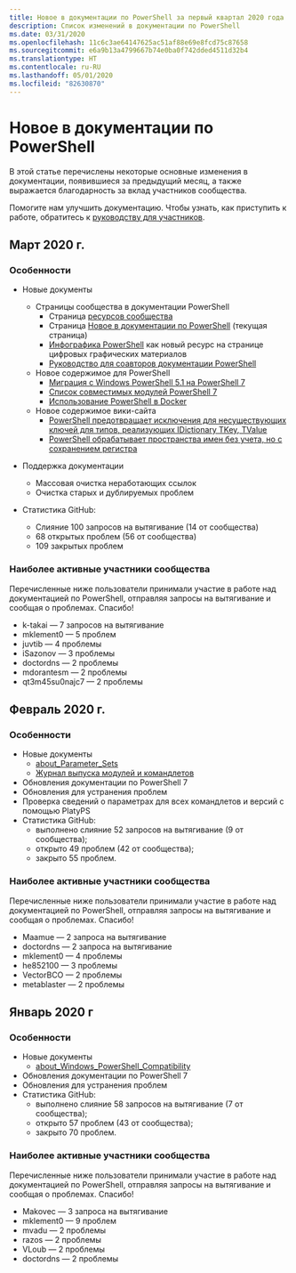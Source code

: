 ```yaml
---
title: Новое в документации по PowerShell за первый квартал 2020 года
description: Список изменений в документации по PowerShell
ms.date: 03/31/2020
ms.openlocfilehash: 11c6c3ae64147625ac51af88e69e8fcd75c87658
ms.sourcegitcommit: e6a9b13a4799667b74e0ba0f742dded4511d32b4
ms.translationtype: HT
ms.contentlocale: ru-RU
ms.lasthandoff: 05/01/2020
ms.locfileid: "82630870"
---
```

# <a name="whats-new-in-powershell-docs"></a>Новое в документации по PowerShell

В этой статье перечислены некоторые основные изменения в документации, появившиеся за предыдущий месяц, а также выражается благодарность за вклад участников сообщества.

Помогите нам улучшить документацию. Чтобы узнать, как приступить к работе, обратитесь к [руководству для участников][contrib].

## <a name="2020-march"></a>Март 2020 г.

### <a name="highlights"></a>Особенности

- Новые документы
  - Страницы сообщества в документации PowerShell
    - Страница [ресурсов сообщества](/powershell/scripting/community/community-support)
    - Страница [Новое в документации по PowerShell](#2020-march) (текущая страница)
    - [Инфографика PowerShell](https://github.com/MicrosoftDocs/PowerShell-Docs/blob/staging/assets/PowerShell_7_Infographic.pdf) как новый ресурс на странице цифровых графических материалов
    - [Руководство для соавторов документации PowerShell](/powershell/scripting/community/contributing/overview?view=powershell-7)
  - Новое содержимое для PowerShell
    - [Миграция с Windows PowerShell 5.1 на PowerShell 7](/powershell/scripting/whats-new/migrating-from-windows-powershell-51-to-powershell-7)
    - [Список совместимых модулей PowerShell 7](/PowerShell/scripting/whats-new/module-compatibility)
    - [Использование PowerShell в Docker](/powershell/scripting/install/powershell-in-docker)
  - Новое содержимое вики-сайта
    - [PowerShell предотвращает исключения для несуществующих ключей для типов, реализующих IDictionary TKey, TValue](https://github.com/MicrosoftDocs/PowerShell-Docs/wiki/PowerShell-prevents-exceptions-for-non-existent-keys-for-types-that-implement-IDictionary-TKey,-TValue-)
    - [PowerShell обрабатывает пространства имен без учета, но с сохранением регистра](https://github.com/MicrosoftDocs/PowerShell-Docs/wiki/PowerShell's-treatment-of-namespaces-is-case-insensitive-but-case-preserving)

- Поддержка документации
  - Массовая очистка неработающих ссылок
  - Очистка старых и дублируемых проблем

- Статистика GitHub:
  - Слияние 100 запросов на вытягивание (14 от сообщества)
  - 68 открытых проблем (56 от сообщества)
  - 109 закрытых проблем

### <a name="top-community-contributors"></a>Наиболее активные участники сообщества

Перечисленные ниже пользователи принимали участие в работе над документацией по PowerShell, отправляя запросы на вытягивание и сообщая о проблемах. Спасибо!

- k-takai — 7 запросов на вытягивание
- mklement0 — 5 проблем
- juvtib — 4 проблемы
- iSazonov — 3 проблемы
- doctordns — 2 проблемы
- mdorantesm — 2 проблемы
- qt3m45su0najc7 — 2 проблемы

## <a name="2020-february"></a>Февраль 2020 г.

### <a name="highlights"></a>Особенности

- Новые документы
  - [about_Parameter_Sets](/powershell/module/microsoft.powershell.core/about/about_parameter_sets)
  - [Журнал выпуска модулей и командлетов](/powershell/scripting/whats-new/cmdlet-versions)
- Обновления документации по PowerShell 7
- Обновления для устранения проблем
- Проверка сведений о параметрах для всех командлетов и версий с помощью PlatyPS
- Статистика GitHub:
  - выполнено слияние 52 запросов на вытягивание (9 от сообщества);
  - открыто 49 проблем (42 от сообщества);
  - закрыто 55 проблем.

### <a name="top-community-contributors"></a>Наиболее активные участники сообщества

Перечисленные ниже пользователи принимали участие в работе над документацией по PowerShell, отправляя запросы на вытягивание и сообщая о проблемах. Спасибо!

- Maamue — 2 запроса на вытягивание
- doctordns — 2 запроса на вытягивание
- mklement0 — 4 проблемы
- he852100 — 3 проблемы
- VectorBCO — 2 проблемы
- metablaster — 2 проблемы

## <a name="2020-january"></a>Январь 2020 г

### <a name="highlights"></a>Особенности

- Новые документы
  - [about_Windows_PowerShell_Compatibility](/powershell/module/microsoft.powershell.core/about/about_Windows_PowerShell_Compatibility)
- Обновления документации по PowerShell 7
- Обновления для устранения проблем
- Статистика GitHub:
  - выполнено слияние 58 запросов на вытягивание (7 от сообщества);
  - открыто 57 проблем (43 от сообщества);
  - закрыто 70 проблем.

### <a name="top-community-contributors"></a>Наиболее активные участники сообщества

Перечисленные ниже пользователи принимали участие в работе над документацией по PowerShell, отправляя запросы на вытягивание и сообщая о проблемах. Спасибо!

- Makovec — 3 запроса на вытягивание
- mklement0 — 9 проблем
- mvadu — 2 проблемы
- razos — 2 проблемы
- VLoub — 2 проблемы
- doctordns — 2 проблемы

<!-- Link references -->
[contrib]: contributing/overview.md